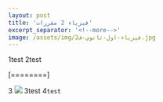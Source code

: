 ```yaml
---
layout: post
title: 'فيزياء 2 مقررات'
excerpt_separator: '<!--more-->'
image: /assets/img/فيزياء-اول-ثانوي-ف2.jpg
---
```

1test
2test

[========]

3 ![](https://el3zahaby.github.io/assets/img/%D9%81%D9%8A%D8%B2%D9%8A%D8%A7%D8%A1-%D8%A7%D9%88%D9%84-%D8%AB%D8%A7%D9%86%D9%88%D9%8A-%D9%812.jpg)
3test
4`test`
